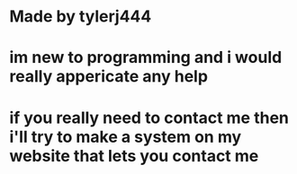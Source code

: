 # Made by tylerj444
# im new to programming and i would really appericate any help
# if you really need to contact me then i'll try to make a system on my website that lets you contact me
